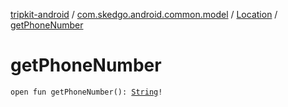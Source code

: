 [tripkit-android](../../index.md) / [com.skedgo.android.common.model](../index.md) / [Location](index.md) / [getPhoneNumber](./get-phone-number.md)

# getPhoneNumber

`open fun getPhoneNumber(): `[`String`](https://kotlinlang.org/api/latest/jvm/stdlib/kotlin/-string/index.html)`!`
